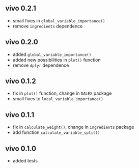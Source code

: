 vivo 0.2.1
----------------------------------------------------------------
* small fixes in  `global_variable_importance()`
* remove `ingredients` dependence

vivo 0.2.0
----------------------------------------------------------------
* added `global_variable_importance()`
* added new possibilities in `plot()` function
* remove `dplyr` dependence

vivo 0.1.2
----------------------------------------------------------------
* fix in `plot()` function, change in `DALEX` package
* small fixes to `local_variable_importance()`

vivo 0.1.1
----------------------------------------------------------------
* fix in `calculate_weight()`, change in `ingredients` package
* add function `calculate_variable_split()`

vivo 0.1.0
----------------------------------------------------------------
* added tests


